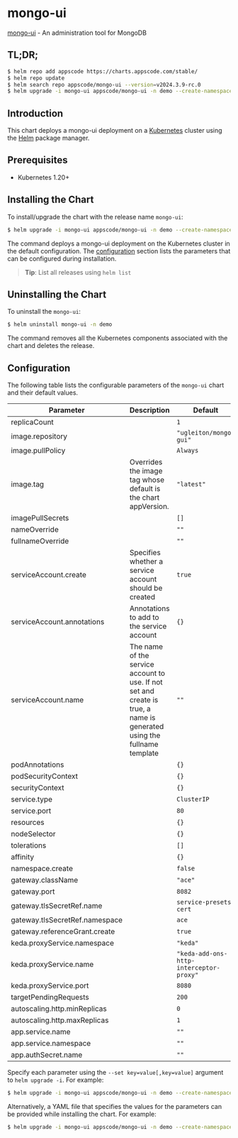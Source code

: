 # mongo-ui

[mongo-ui](https://github.com/kubedb/mongo-gui) - An administration tool for MongoDB

## TL;DR;

```bash
$ helm repo add appscode https://charts.appscode.com/stable/
$ helm repo update
$ helm search repo appscode/mongo-ui --version=v2024.3.9-rc.0
$ helm upgrade -i mongo-ui appscode/mongo-ui -n demo --create-namespace --version=v2024.3.9-rc.0
```

## Introduction

This chart deploys a mongo-ui deployment on a [Kubernetes](http://kubernetes.io) cluster using the [Helm](https://helm.sh) package manager.

## Prerequisites

- Kubernetes 1.20+

## Installing the Chart

To install/upgrade the chart with the release name `mongo-ui`:

```bash
$ helm upgrade -i mongo-ui appscode/mongo-ui -n demo --create-namespace --version=v2024.3.9-rc.0
```

The command deploys a mongo-ui deployment on the Kubernetes cluster in the default configuration. The [configuration](#configuration) section lists the parameters that can be configured during installation.

> **Tip**: List all releases using `helm list`

## Uninstalling the Chart

To uninstall the `mongo-ui`:

```bash
$ helm uninstall mongo-ui -n demo
```

The command removes all the Kubernetes components associated with the chart and deletes the release.

## Configuration

The following table lists the configurable parameters of the `mongo-ui` chart and their default values.

|           Parameter            |                                                      Description                                                       |                      Default                       |
|--------------------------------|------------------------------------------------------------------------------------------------------------------------|----------------------------------------------------|
| replicaCount                   |                                                                                                                        | <code>1</code>                                     |
| image.repository               |                                                                                                                        | <code>"ugleiton/mongo-gui"</code>                  |
| image.pullPolicy               |                                                                                                                        | <code>Always</code>                                |
| image.tag                      | Overrides the image tag whose default is the chart appVersion.                                                         | <code>"latest"</code>                              |
| imagePullSecrets               |                                                                                                                        | <code>[]</code>                                    |
| nameOverride                   |                                                                                                                        | <code>""</code>                                    |
| fullnameOverride               |                                                                                                                        | <code>""</code>                                    |
| serviceAccount.create          | Specifies whether a service account should be created                                                                  | <code>true</code>                                  |
| serviceAccount.annotations     | Annotations to add to the service account                                                                              | <code>{}</code>                                    |
| serviceAccount.name            | The name of the service account to use. If not set and create is true, a name is generated using the fullname template | <code>""</code>                                    |
| podAnnotations                 |                                                                                                                        | <code>{}</code>                                    |
| podSecurityContext             |                                                                                                                        | <code>{}</code>                                    |
| securityContext                |                                                                                                                        | <code>{}</code>                                    |
| service.type                   |                                                                                                                        | <code>ClusterIP</code>                             |
| service.port                   |                                                                                                                        | <code>80</code>                                    |
| resources                      |                                                                                                                        | <code>{}</code>                                    |
| nodeSelector                   |                                                                                                                        | <code>{}</code>                                    |
| tolerations                    |                                                                                                                        | <code>[]</code>                                    |
| affinity                       |                                                                                                                        | <code>{}</code>                                    |
| namespace.create               |                                                                                                                        | <code>false</code>                                 |
| gateway.className              |                                                                                                                        | <code>"ace"</code>                                 |
| gateway.port                   |                                                                                                                        | <code>8082</code>                                  |
| gateway.tlsSecretRef.name      |                                                                                                                        | <code>service-presets-cert</code>                  |
| gateway.tlsSecretRef.namespace |                                                                                                                        | <code>ace</code>                                   |
| gateway.referenceGrant.create  |                                                                                                                        | <code>true</code>                                  |
| keda.proxyService.namespace    |                                                                                                                        | <code>"keda"</code>                                |
| keda.proxyService.name         |                                                                                                                        | <code>"keda-add-ons-http-interceptor-proxy"</code> |
| keda.proxyService.port         |                                                                                                                        | <code>8080</code>                                  |
| targetPendingRequests          |                                                                                                                        | <code>200</code>                                   |
| autoscaling.http.minReplicas   |                                                                                                                        | <code>0</code>                                     |
| autoscaling.http.maxReplicas   |                                                                                                                        | <code>1</code>                                     |
| app.service.name               |                                                                                                                        | <code>""</code>                                    |
| app.service.namespace          |                                                                                                                        | <code>""</code>                                    |
| app.authSecret.name            |                                                                                                                        | <code>""</code>                                    |


Specify each parameter using the `--set key=value[,key=value]` argument to `helm upgrade -i`. For example:

```bash
$ helm upgrade -i mongo-ui appscode/mongo-ui -n demo --create-namespace --version=v2024.3.9-rc.0 --set image.tag=latest
```

Alternatively, a YAML file that specifies the values for the parameters can be provided while
installing the chart. For example:

```bash
$ helm upgrade -i mongo-ui appscode/mongo-ui -n demo --create-namespace --version=v2024.3.9-rc.0 --values values.yaml
```
